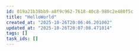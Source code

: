 ```yaml
---
id: 019a21b38bb9-a8f9c962-7618-40c8-980c2e480f5c
title: "HelloWorld"
created_at: "2025-10-26T20:06:46.201002"
updated_at: "2025-10-26T20:07:08.471014"
tags: []
task_ids: []
---
```

